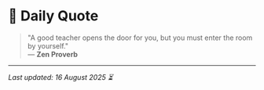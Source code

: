 # 📜 Daily Quote

> "A good teacher opens the door for you, but you must enter the room by yourself."  
> — **Zen Proverb**

---

_Last updated: 16 August 2025 ⏳_
